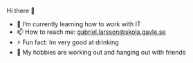 Hi there 👋

- 🌱 I’m currently learning how to work with IT
- 📫 How to reach me: gabriel.larsson@skola.gavle.se
- ⚡ Fun fact: Im very good at drinking
- 🍕 My hobbies are working out and hanging out with friends
